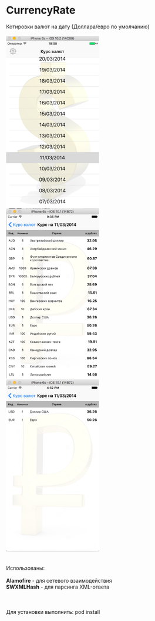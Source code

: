 # CurrencyRate

Котировки валют на дату (Доллара/евро по умолчанию)
<br><br>
<img src='https://raw.githubusercontent.com/llodi/CurrencyRate/master/screen_TableView.png' width='253' alt='Ex Screen'>
<img src='https://raw.githubusercontent.com/llodi/CurrencyRate/master/screen_rates.png' width='253' alt='Ex Screen'>
<img src='https://raw.githubusercontent.com/llodi/CurrencyRate/master/screen_dollar_rates.png' width='253' alt='Ex Screen'>
<br><br><br>
Использованы:<br><br>
<b>Alamofire</b> - для сетевого взаимодействия <br>
<b>SWXMLHash</b> - для парсинга XML-ответа <br>
<br><br><br>
Для установки выполнить: pod install
